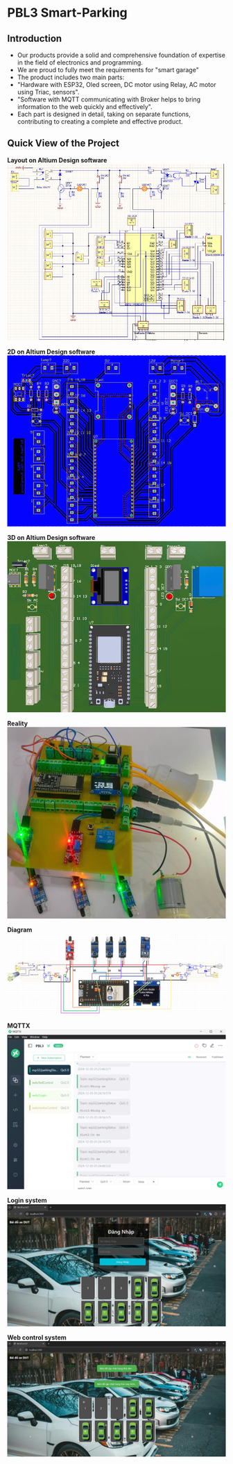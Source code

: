 # PBL3 Smart-Parking

## Introduction
- Our products provide a solid and comprehensive foundation of expertise in the field of electronics and programming.
- We are proud to fully meet the requirements for "smart garage"
- The product includes two main parts:
- "Hardware with ESP32, Oled screen, DC motor using Relay, AC motor using Triac, sensors".
- "Software with MQTT communicating with Broker helps to bring information to the web quickly and effectively".
- Each part is designed in detail, taking on separate functions, contributing to creating a complete and effective product.
## Quick View of the Project

**Layout on Altium Design software**
![image](Media/a.jpg)

**2D on Altium Design software**
![image](Media/b.jpg)

**3D on Altium Design software**
![image](Media/c.jpg)

**Reality**
![image](Media/8.jpg)

**Diagram**
![image](Media/7.jpg)

**MQTTX**
![image](Media/9.jpg)

**Login system**
![image](Media/10.jpg)

**Web control system**
![image](Media/100.jpg)
